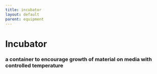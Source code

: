 ```yaml
--- 
title: incubator
layout: default
parent: equipment
---
```


# Incubator  
### a container to encourage growth of material on media with controlled temperature

